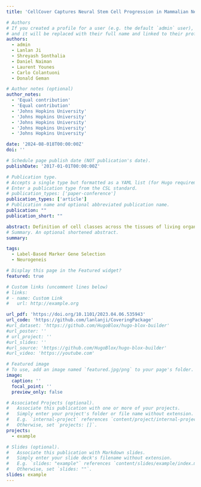 ```yaml
---
title: 'CellCover Captures Neural Stem Cell Progression in Mammalian Neocortical Development'

# Authors
# If you created a profile for a user (e.g. the default `admin` user), write the username (folder name) here
# and it will be replaced with their full name and linked to their profile.
authors:
  - admin
  - Lanlan Ji
  - Shreyash Sonthalia
  - Daniel Naiman
  - Laurent Younes
  - Carlo Colantuoni
  - Donald Geman

# Author notes (optional)
author_notes:
  - 'Equal contribution'
  - 'Equal contribution'
  - 'Johns Hopkins University'
  - 'Johns Hopkins University'
  - 'Johns Hopkins University'
  - 'Johns Hopkins University'
  - 'Johns Hopkins University'

date: '2024-08-018T00:00:00Z'
doi: ''

# Schedule page publish date (NOT publication's date).
publishDate: '2017-01-01T00:00:00Z'

# Publication type.
# Accepts a single type but formatted as a YAML list (for Hugo requirements).
# Enter a publication type from the CSL standard.
# publication_types: ['paper-conference']
publication_types: ['article']
# Publication name and optional abbreviated publication name.
publication: ""
publication_short: ""

abstract: Definition of cell classes across the tissues of living organisms is central in the analysis of growing atlases of single-cell RNA sequencing (scRNA-seq) data across biomedicine. Marker genes for cell classes are most often defined by differential expression (DE) methods that serially assess individual genes across landscapes of diverse cells. This serial approach has been extremely useful, but is limited because it ignores possible redundancy or complementarity across genes that can only be captured by analyzing multiple genes simultaneously. We aim to identify discriminating *panels* of genes. To efficiently explore the vast space of possible marker panels, leverage the large number of cells often sequenced, and overcome zero-inflation in scRNA-seq data, we propose viewing gene panel selection as a variation of the "minimal set-covering problem" in combinatorial optimization. We show that this new method, CellCover, performs as good or better than DE and other methods in defining cell-type discriminating gene panels, but captures cell class-specific signals that are distinct from those defined by DE methods. Transfer learning experiments across mouse, primate, and human data demonstrate that CellCover identifies markers of conserved cell classes in neurogenesis, as well as developmental progression in both progenitors and neurons. Exploring markers of human outer radial glia (oRG, or basal RG) across mammals, we show that transcriptomic elements of this key cell type in the expansion of the human cortex appeared in gliogenic precursors of the rodent before the full program emerged in neurogenic cells of the primate lineage. We have assembled the public datasets we use in this report within the NeMO analytics multi-omic data exploration environment, where the expression of individual genes [NeMO Individual Genes](https://nemoanalytics.org/p?&l=CellCover&g=HOPX) and marker gene panels can be freely explored [NeMO: Telley 3 Sets Covering Panels](https://nemoanalytics.org/p?p=p&l=CellCover&c=TelleyCellCover3sets&algo=binary), [NeMO: Telley 12 Sets Covering Panels](https://nemoanalytics.org/p?p=p&l=CellCover&c=TelleyCellCover12sets&algo=binary), and [NeMO: Sorted Brain Cell Covering Panels](https://nemoanalytics.org/p?p=p&l=CellCover&c=LiuCellCoverSorted&algo=binary). CellCover is available in [CellCover R](https://github.com/lanlanji/CoveringPackage) and [CellCover Python]({https://pypi.org/project/CellCover/).
# Summary. An optional shortened abstract.
summary: 

tags:
  - Label-Based Marker Gene Selection
  - Neurogeneis

# Display this page in the Featured widget?
featured: true

# Custom links (uncomment lines below)
# links:
# - name: Custom Link
#   url: http://example.org

url_pdf: 'https://doi.org/10.1101/2023.04.06.535943'
url_code: 'https://github.com/lanlanji/CoveringPackage'
#url_dataset: 'https://github.com/HugoBlox/hugo-blox-builder'
#url_poster: ''
# url_project: ''
#url_slides: ''
#url_source: 'https://github.com/HugoBlox/hugo-blox-builder'
#url_video: 'https://youtube.com'

# Featured image
# To use, add an image named `featured.jpg/png` to your page's folder.
image:
  caption: ''
  focal_point: ''
  preview_only: false

# Associated Projects (optional).
#   Associate this publication with one or more of your projects.
#   Simply enter your project's folder or file name without extension.
#   E.g. `internal-project` references `content/project/internal-project/index.md`.
#   Otherwise, set `projects: []`.
projects:
  - example

# Slides (optional).
#   Associate this publication with Markdown slides.
#   Simply enter your slide deck's filename without extension.
#   E.g. `slides: "example"` references `content/slides/example/index.md`.
#   Otherwise, set `slides: ""`.
slides: example
---
```


